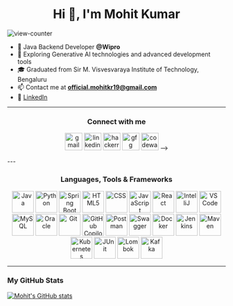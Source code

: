 <h1 align="center">Hi 👋, I'm Mohit Kumar</h1>
<p align="left"> <img src="https://komarev.com/ghpvc/?username=mohit-on-github&label=Profile%20views&color=0e75b6&style=flat" alt="view-counter" /> </p>

- 🔭 Java Backend Developer **@Wipro**
- 🌱 Exploring Generative AI technologies and advanced development tools
- 🎓 Graduated from Sir M. Visvesvaraya Institute of Technology, Bengaluru
- 📫 Contact me at **official.mohitkr19@gmail.com**
- 💼 [LinkedIn](https://www.linkedin.com/in/its-mohit-kumar)

---

<h3 align="center">Connect with me</h3>
<p align="center">
<a href="mailto:official.mohitkr19@gmail.com" target="blank"><img src="https://img.icons8.com/fluency/512/gmail.png" alt="gmail" height="40" width="40" /></a>
<a href="https://www.linkedin.com/in/its-mohit-kumar/" target="blank"><img src="https://img.icons8.com/fluency/48/000000/linkedin.png" alt="linkedin" height="40" width="40" /></a>
<a href="https://www.hackerrank.com/mht19kr97" target="blank"><img src="https://img.icons8.com/external-tal-revivo-color-tal-revivo/96/000000/external-hackerrank-is-a-technology-company-that-focuses-on-competitive-programming-logo-color-tal-revivo.png" alt="hackerrank" height="40" width="40" /></a>
<a href="https://auth.geeksforgeeks.org/user/officialmn0so/" target="blank"><img src="https://img.icons8.com/color/144/000000/GeeksforGeeks.png" alt="gfg" height="40" width="40" /></a>
<!-- <a href="https://leetcode.com/u/mohit-on-leetcode/" target="blank"><img src="https://avatars.githubusercontent.com/u/41718343" alt="leetcode" height="40" width="40" /></a> -->
  <a href="https://www.codewars.com/users/mohit-on-github" target="blank"><img src="[https://avatars.githubusercontent.com/u/41718343](https://img.icons8.com/?size=512&id=gDJDJJ1MCGmG&format=png)" alt="codewars" height="40" width="40" /></a> -->
</p>
---

<h3 align="center">Languages, Tools & Frameworks</h3>
<p align="center">
<a href="https://www.java.com/" target="_blank"><img src="https://img.icons8.com/color/144/000000/java-coffee-cup-logo--v1.png" alt="Java" width="50" height="50"/></a>
<a href="https://www.python.org/" target="_blank"><img src="https://img.icons8.com/color/144/000000/python.png" alt="Python" width="50" height="50"/></a>
<a href="https://spring.io/projects/spring-boot" target="_blank"><img src="https://img.icons8.com/color/144/000000/spring-logo.png" alt="Spring Boot" width="50" height="50"/></a>
<a href="https://www.w3.org/html/" target="_blank"><img src="https://img.icons8.com/color/144/000000/html-5--v1.png" alt="HTML5" width="50" height="50"/></a>
<a href="https://www.w3schools.com/css/" target="_blank"><img src="https://img.icons8.com/color/150/000000/css3.png" alt="CSS" width="50" height="50"/></a>
<a href="https://developer.mozilla.org/en-US/docs/Web/JavaScript" target="_blank"><img src="https://img.icons8.com/color/144/000000/javascript--v1.png" alt="JavaScript" width="50" height="50"/></a>
<a href="https://reactjs.org/" target="_blank"><img src="https://img.icons8.com/color/144/000000/react-native.png" alt="React" width="50" height="50"/></a>
<a href="https://www.jetbrains.com/idea/" target="_blank"><img src="https://img.icons8.com/color/512/intellij-idea.png" alt="IntelliJ" width="50" height="50"/></a>
<a href="https://code.visualstudio.com/" target="_blank"><img src="https://img.icons8.com/color/512/visual-studio-code-2019.png" alt="VS Code" width="50" height="50"/></a>
<a href="https://www.mysql.com/" target="_blank"><img src="https://img.icons8.com/external-flat-juicy-fish/60/000000/external-sql-coding-and-development-flat-flat-juicy-fish.png" alt="MySQL" width="50" height="50"/></a>
<a href="https://www.oracle.com/database/" target="_blank"><img src="https://img.icons8.com/color/144/000000/oracle-logo.png" alt="Oracle" width="50" height="50"/></a>
<a href="https://git-scm.com/" target="_blank"><img src="https://img.icons8.com/color/2x/git.png" alt="Git" width="50" height="50"/></a>
<a href="https://github.com/features/copilot" target="_blank"><img src="https://img.icons8.com/color/144/000000/github.png" alt="GitHub Copilot" width="50" height="50"/></a>
<a href="https://www.postman.com/" target="_blank"><img src="https://img.icons8.com/external-tal-revivo-shadow-tal-revivo/96/000000/external-postman-is-the-only-complete-api-development-environment-logo-shadow-tal-revivo.png" alt="Postman" width="50" height="50"/></a>
<a href="https://swagger.io/" target="_blank"><img src="https://img.icons8.com/ios-filled/100/34C759/api-settings.png" alt="Swagger" width="50" height="50"/></a>
<a href="https://www.docker.com/" target="_blank"><img src="https://img.icons8.com/color/144/000000/docker.png" alt="Docker" width="50" height="50"/></a>
<a href="https://www.jenkins.io/" target="_blank"><img src="https://img.icons8.com/color/144/000000/jenkins.png" alt="Jenkins" width="50" height="50"/></a>
<a href="https://maven.apache.org/" target="_blank"><img src="https://maven.apache.org/images/maven-logo-black-on-white.png" alt="Maven" width="50" height="50"/></a>
<a href="https://kubernetes.io/" target="_blank"><img src="https://img.icons8.com/color/144/000000/kubernetes.png" alt="Kubernetes" width="50" height="50"/></a>
<a href="https://junit.org/" target="_blank"><img src="https://junit.org/junit5/assets/img/junit5-logo.png" alt="JUnit" width="50" height="50"/></a>
<a href="https://projectlombok.org/" target="_blank"><img src="https://avatars.githubusercontent.com/u/45949248" alt="Lombok" width="50" height="50"/></a>
<a href="https://kafka.apache.org/" target="_blank"><img src="https://encrypted-tbn0.gstatic.com/images?q=tbn:ANd9GcTDCsnH-LecjXUO0ujaEgMSALxOVGEf_7KSZA&s" alt="Kafka" width="50" height="50"/></a>

</p>

---

### My GitHub Stats

[![Mohit's GitHub stats](https://github-readme-stats.vercel.app/api?username=mohit-on-github&show_icons=true&theme=gruvbox&hide=contribs,issues)](https://github.com/anuraghazra/github-readme-stats)

<!---

### My GitHub Streak

[![GitHub Streak](https://streak-stats.demolab.com/?user=mohit-on-github&theme=dark)](https://git.io/streak-stats)
-->
